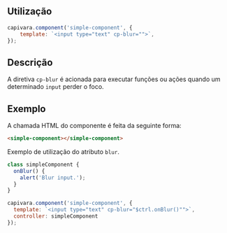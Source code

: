 ## Utilização

```js
capivara.component('simple-component', {
    template: `<input type="text" cp-blur="">`,
});
```

## Descrição

A diretiva `cp-blur` é acionada para executar funções ou ações quando um determinado `input` perder o foco.

## Exemplo

A chamada HTML do componente é feita da seguinte forma:

```HTML
<simple-component></simple-component>
```

Exemplo de utilização do atributo `blur`.

```js
class simpleComponent {
  onBlur() {
    alert('Blur input.');
  }
}

capivara.component('simple-component', {
  template: `<input type="text" cp-blur="$ctrl.onBlur()"">`,
  controller: simpleComponent
});
```